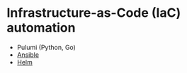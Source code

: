 # Infrastructure-as-Code (IaC) automation

- Pulumi (Python, Go)
- [Ansible](ansible.md)
- [Helm](helm.md)
